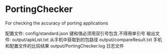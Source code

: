 PortingChecker
==============

For checking the accuracy of porting applications

配置文件: 
    config/standard.json 键和值必须用双引号包含,不得用单引号
输出文件: 
    output/apkList.txt  从手机中获取到的包路径
    output/compareResult.txt 手机和配置文件的比较结果
    output/PortingChecker.log 日志文件
